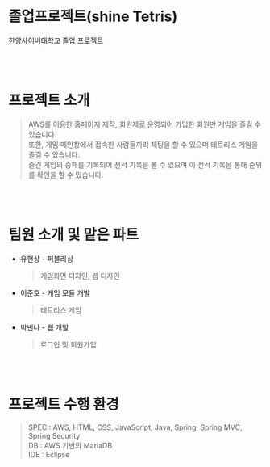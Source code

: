 # 졸업프로젝트(shine Tetris)
[한양사이버대학교 졸업 프로젝트](https://www.youtube.com/watch?v=jJs0xAMvsH8&t=7s)

<br><br>

# 프로젝트 소개
> AWS를 이용한 홈페이지 제작, 회원제로 운영되어 가입한 회원만 게임을 즐길 수 있습니다.<br>
> 또한, 게임 메인창에서 접속한 사람들끼리 체팅을 할 수 있으며 테트리스 게임을 즐길 수 있습니다.<br>
> 즐긴 게임의 승패를 기록되어 전적 기록을 볼 수 있으며 이 전적 기록을 통해 순위를 확인을 할 수 있습니다.

<br><br>

# 팀원 소개 및 맡은 파트
* 유현상 - 퍼블리싱
    > 게임화면 디자인, 웹 디자인
* 이준호 - 게임 모듈 개발
    > 테트리스 게임
* 박빈나 - 웹 개발
   > 로그인 및 회원가입

<br><br>

# 프로젝트 수행 환경
> SPEC : AWS, HTML, CSS, JavaScript, Java, Spring, Spring MVC, Spring Security<br>
> DB : AWS 기반의 MariaDB<br>
> IDE : Eclipse
